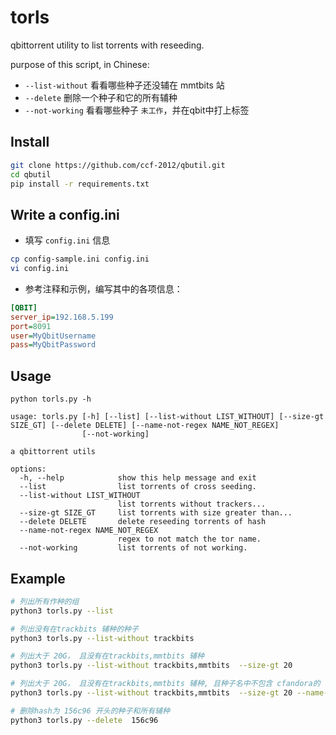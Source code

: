 # torls 
qbittorrent utility to list torrents with reseeding.

purpose of this script, in Chinese:
* `--list-without` 看看哪些种子还没辅在 mmtbits 站
* `--delete` 删除一个种子和它的所有辅种
* `--not-working` 看看哪些种子 `未工作`，并在qbit中打上标签


## Install 
```sh
git clone https://github.com/ccf-2012/qbutil.git
cd qbutil
pip install -r requirements.txt
```

## Write a config.ini

* 填写 `config.ini` 信息
```sh 
cp config-sample.ini config.ini
vi config.ini
```

* 参考注释和示例，编写其中的各项信息：
```ini
[QBIT]
server_ip=192.168.5.199
port=8091
user=MyQbitUsername
pass=MyQbitPassword
```

## Usage
```
python torls.py -h

usage: torls.py [-h] [--list] [--list-without LIST_WITHOUT] [--size-gt SIZE_GT] [--delete DELETE] [--name-not-regex NAME_NOT_REGEX]
                [--not-working]

a qbittorrent utils

options:
  -h, --help            show this help message and exit
  --list                list torrents of cross seeding.
  --list-without LIST_WITHOUT
                        list torrents without trackers...
  --size-gt SIZE_GT     list torrents with size greater than...
  --delete DELETE       delete reseeding torrents of hash
  --name-not-regex NAME_NOT_REGEX
                        regex to not match the tor name.
  --not-working         list torrents of not working.
```

## Example
```sh
# 列出所有作种的组
python3 torls.py --list

# 列出没有在trackbits 辅种的种子
python3 torls.py --list-without trackbits

# 列出大于 20G， 且没有在trackbits,mmtbits 辅种
python3 torls.py --list-without trackbits,mmtbits  --size-gt 20

# 列出大于 20G， 且没有在trackbits,mmtbits 辅种, 且种子名中不包含 cfandora的
python3 torls.py --list-without trackbits,mmtbits  --size-gt 20 --name-not-regex cfandora

# 删除hash为 156c96 开头的种子和所有辅种
python3 torls.py --delete  156c96

```
